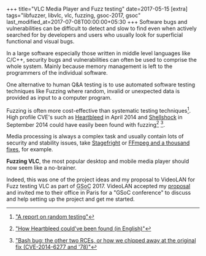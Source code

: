 +++
title="VLC Media Player and Fuzz testing"
date=2017-05-15
[extra]
tags="libfuzzer, libvlc, vlc, fuzzing, gsoc-2017, gsoc"
last_modified_at=2017-07-08T00:00:00+05:30
+++
Software bugs and vulnerabilities can be difficult to detect and slow to find
even when actively searched for by developers and users who usually look for
superficial functional and visual bugs.

In a large software especially those written in middle level languages like C/C++,
security bugs and vulnerabilities can often be used to comprise the whole system.
Mainly because memory management is left to the programmers of the individual software.

One alternative to human Q&A testing is to use automated software testing techniques
like Fuzzing where random, invalid or unexpected data is provided as input to a computer
program.

<!-- more -->

Fuzzing is often more cost-effective than systematic testing 
techniques[^fn-cite_report_random_testing].
High profile CVE's such as [Heartbleed][1] in April 2014
and [Shellshock][2] in September 2014
could have easily been found with fuzzing[^fn-cite_heartbleed] [^fn-cite_shellshock].

Media processing is always a complex task and usually contain lots of security and
stability issues, take [Stagefright][3] or [FFmpeg and a thousand fixes][9], for example.

**Fuzzing VLC**, the most popular desktop and mobile media player should now seem
like a no-brainer.

Indeed, this was one of the project ideas and my proposal to VideoLAN for
Fuzz testing VLC as part of <abbr title="Google Summer of Code">GSoC</abbr> 2017.
VideoLAN accepted my [proposal][8] and invited me to their office
in Paris for a "GSoC conference" to discuss and help setting up the project
and get me started.

[^fn-cite_report_random_testing]: ["A report on random testing"][5]

[^fn-cite_heartbleed]: ["How Heartbleed could've been found (in English)"][6]

[^fn-cite_shellshock]: ["Bash bug: the other two RCEs, or how we chipped away at the original fix (CVE-2014-6277 and '78)"][7]

[1]: https://en.wikipedia.org/wiki/Heartbleed
[2]: https://en.wikipedia.org/wiki/Shellshock_(software_bug)
[3]: https://en.wikipedia.org/wiki/Stagefright_%28bug%29
[4]: https://github.com/google/sanitizers
[5]: http://dl.acm.org/citation.cfm?id=802530
[6]: https://blog.hboeck.de/archives/868-How-Heartbleed-couldve-been-found.html
[7]: http://lcamtuf.blogspot.in/2014/10/bash-bug-how-we-finally-cracked.html
[8]: https://summerofcode.withgoogle.com/projects/#5893995166171136
[9]: https://security.googleblog.com/2014/01/ffmpeg-and-thousand-fixes.html
